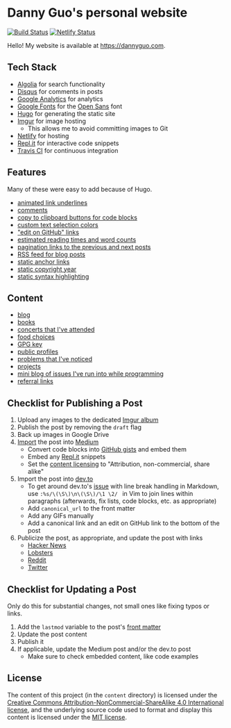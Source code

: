# Danny Guo's personal website

[![Build Status](https://travis-ci.org/dguo/dguo.github.io.svg?branch=master)](https://travis-ci.org/dguo/dguo.github.io) [![Netlify Status](https://api.netlify.com/api/v1/badges/2288054d-de7c-458b-bbf4-21a1c3fcfeee/deploy-status)](https://app.netlify.com/sites/dannyguo/deploys)

Hello! My website is available at https://dannyguo.com.

## Tech Stack

* [Algolia](https://algolia.com/) for search functionality
* [Disqus](https://disqus.com/) for comments in posts
* [Google Analytics](https://www.google.com/analytics) for analytics
* [Google Fonts](https://fonts.google.com/) for the [Open Sans](https://fonts.google.com/specimen/Open+Sans) font
* [Hugo](https://gohugo.io/) for generating the static site
* [Imgur](https://imgur.com/) for image hosting
    * This allows me to avoid committing images to Git
* [Netlify](https://netlify.com/) for hosting
* [Repl.it](https://repl.it/) for interactive code snippets
* [Travis CI](https://travis-ci.org/) for continuous integration

## Features

Many of these were easy to add because of Hugo.

* [animated link underlines](https://github.com/dguo/dguo.github.io/commit/14e51391329163fa414ac55d77fdf6da521ab644)
* [comments](https://github.com/dguo/dguo.github.io/commit/8bbd1e12cf145844e384b1858f169d96fd70b45c)
* [copy to clipboard buttons for code blocks](https://github.com/dguo/dguo.github.io/commit/6953658a361112c3d3f7c348a537a200d24c8c63)
* [custom text selection colors](https://github.com/dguo/dguo.github.io/commit/b6426c17c4fc7c1d53131c626f93481762919fc8)
* ["edit on GitHub" links](https://github.com/dguo/dguo.github.io/commit/a28a14aef5846cefe714b24a2cd67081398c71b7)
* [estimated reading times and word counts](https://github.com/dguo/dguo.github.io/commit/8471241935cc21e84b8e51f51d20b59226698551)
* [pagination links to the previous and next posts](https://github.com/dguo/dguo.github.io/commit/5e8f017598f5afe430398c45c3808f4968c8eee4)
* [RSS feed for blog posts](https://github.com/dguo/dguo.github.io/commit/2001465e76c58e409c60ff688dd779298ab5b1f4)
* [static anchor links](https://github.com/dguo/dguo.github.io/commit/d8f81fa4573ccdf90030cb8f1252ec27f330493f)
* [static copyright year](https://github.com/dguo/dguo.github.io/commit/a8a3e1acac919f759253f07ad8a466be8ba4fcfb)
* [static syntax highlighting](https://github.com/dguo/dguo.github.io/commit/3f02ffcd82883de75ac68151b1b518b045fb390b)

## Content

* [blog](https://www.dannyguo.com/blog/)
* [books](https://www.dannyguo.com/books/)
* [concerts that I've attended](https://www.dannyguo.com/about/#music)
* [food choices](https://www.dannyguo.com/food/)
* [GPG key](https://www.dannyguo.com/keys/)
* [public profiles](https://www.dannyguo.com/about/#public-profiles)
* [problems that I've noticed](https://www.dannyguo.com/problems/)
* [projects](https://www.dannyguo.com/projects)
* [mini blog of issues I've run into while programming](https://www.dannyguo.com/friction/)
* [referral links](https://wwww.dannyguo.com/referrals/)

## Checklist for Publishing a Post

1. Upload any images to the dedicated [Imgur album](https://imgur.com/a/mA7JRWp)
2. Publish the post by removing the `draft` flag
3. Back up images in Google Drive
4. [Import](https://medium.com/p/import) the post into [Medium](https://medium.com/@dannyguo)
    * Convert code blocks into [GitHub gists](https://gist.github.com/) and embed them
    * Embed any [Repl.it](https://repl.it/repls) snippets
    * Set the [content licensing](https://help.medium.com/hc/en-us/articles/214741758-Content-licenses)
      to "Attribution, non-commercial, share alike"
5. Import the post into [dev.to](https://dev.to/)
    * To get around dev.to's [issue](https://github.com/thepracticaldev/dev.to/issues/575) with line break handling in Markdown, use `:%s/\(\S\)\n\(\S\)/\1 \2/ ` in Vim to join lines within paragraphs (afterwards, fix lists, code blocks, etc. as appropriate)
    * Add `canonical_url` to the front matter
    * Add any GIFs manually
    * Add a canonical link and an edit on GitHub link to the bottom of the post
6. Publicize the post, as appropriate, and update the post with links
    * [Hacker News](https://news.ycombinator.com/)
    * [Lobsters](https://lobste.rs/)
    * [Reddit](https://www.reddit.com/)
    * [Twitter](https://twitter.com/)

## Checklist for Updating a Post

Only do this for substantial changes, not small ones like fixing typos or links.

1. Add the `lastmod` variable to the post's [front
   matter](https://gohugo.io/content-management/front-matter/#front-matter-variables)
2. Update the post content
3. Publish it
4. If applicable, update the Medium post and/or the dev.to post
    * Make sure to check embedded content, like code examples

## License

The content of this project (in the `content` directory) is licensed under the
[Creative Commons Attribution-NonCommercial-ShareAlike 4.0 International
license](http://creativecommons.org/licenses/by-nc-sa/4.0/), and the underlying
source code used to format and display this content is licensed under the [MIT
license](https://github.com/dguo/dguo.github.io/blob/master/LICENSE.txt).
